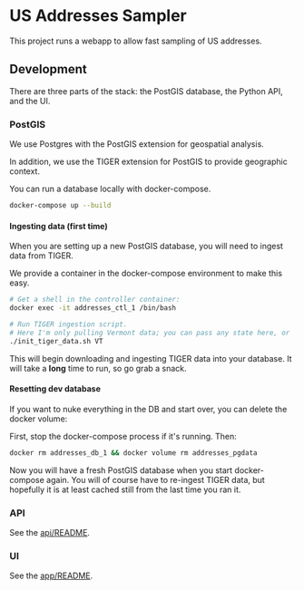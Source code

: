 # US Addresses Sampler

This project runs a webapp to allow fast sampling of US addresses.

## Development

There are three parts of the stack: the PostGIS database, the Python API, and the UI.

### PostGIS

We use Postgres with the PostGIS extension for geospatial analysis.

In addition, we use the TIGER extension for PostGIS to provide geographic context.

You can run a database locally with docker-compose.

```zsh
docker-compose up --build
```

#### Ingesting data (first time)

When you are setting up a new PostGIS database, you will need to ingest data from TIGER.

We provide a container in the docker-compose environment to make this easy.

```zsh
# Get a shell in the controller container:
docker exec -it addresses_ctl_1 /bin/bash

# Run TIGER ingestion script.
# Here I'm only pulling Vermont data; you can pass any state here, or `all`.
./init_tiger_data.sh VT
```

This will begin downloading and ingesting TIGER data into your database.
It will take a **long** time to run, so go grab a snack.

#### Resetting dev database

If you want to nuke everything in the DB and start over, you can delete the docker volume:

First, stop the docker-compose process if it's running. Then:

```zsh
docker rm addresses_db_1 && docker volume rm addresses_pgdata
```

Now you will have a fresh PostGIS database when you start docker-compose again.
You will of course have to re-ingest TIGER data, but hopefully it is at least cached still from the last time you ran it.

### API

See the [api/README](api/README.md).

### UI

See the [app/README](app/README.md).
